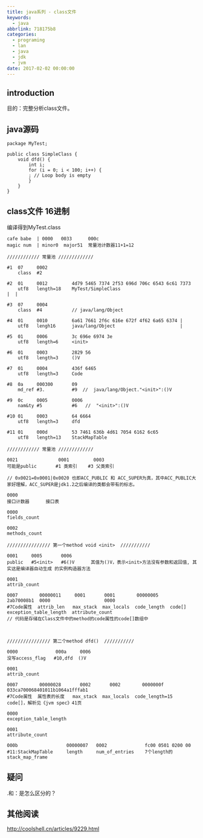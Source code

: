 ```yaml
---
title: java系列 - class文件
keywords:
  - java
abbrlink: 718175b8
categories:
  - programing
  - lan
  - java
  - jdk
  - jvm
date: 2017-02-02 00:00:00
---
```

## introduction

目的：完整分析class文件。

## java源码

	package MyTest;

	public class SimpleClass {
		void dfd() {
			int i;
			for (i = 0; i < 100; i++) {
			; // Loop body is empty
			}
		}
	}



## class文件 16进制

编译得到MyTest.class



	cafe babe  | 0000   0033      000c                   
	magic num  | minor0  major51  常量池计数器11+1=12  

	//////////// 常量池 /////////////

	#1  07     0002
		class  #2

	#2	01     0012         4d79 5465 7374 2f53 696d 706c 6543 6c61 7373  
		utf8   length=18    MyTest/SimpleClass                            |  |

	#3	07     0004  
		class  #4           // java/lang/Object   

	#4	01     0010         6a61 7661 2f6c 616e 672f 4f62 6a65 6374 |
		utf8   lengh16      java/lang/Object                        |

	#5	01     0006         3c 696e 6974 3e     
		utf8   length=6     <init>

	#6	01     0003         2829 56
		utf8   length=3     ()V

	#7	01     0004         436f 6465
		utf8   length=3     Code

	#8	0a     000300       09
		md_ref #3.          #9  //  java/lang/Object."<init>":()V

	#9	0c     0005         0006
		nam&ty #5           #6   //  "<init>":()V

	#10	01     0003         64 6664
		utf8   length=3     dfd

	#11	01     000d         53 7461 636b 4d61 7054 6162 6c65
		utf8   length=13    StackMapTable

	//////////// 常量池 /////////////

	0021               0001         0003
	可能是public       #1 类索引    #3 父类索引

	// 0x0021=0x0001|0x0020 也即ACC_PUBLIC 和 ACC_SUPER为真，其中ACC_PUBLIC大家好理解，ACC_SUPER是jdk1.2之后编译的类都会带有的标志。

	0000            
	接口计数器      接口表

	0000       
	fields_count

	0002
	methods_count

	//////////////// 第一个method void <init>  ///////////

	0001     0005       0006
	public   #5<init>   #6()V      其值为()V，表示<init>方法没有参数和返回值, 其实这是编译器自动生成 的实例构造器方法

	0001            
	attrib_count    

	0007        00000011     0001       0001        00000005     2ab70008b1  0000                    0000
	#7Code属性  attrib_len   max_stack  max_locals  code_length  code[]      exception_table_length  attribute_count
	// 代码是存储在Class文件中的method的code属性的code[]数组中



	//////////////// 第二个method dfd()  ///////////

	0000              000a     0006
	没写access_flag   #10,dfd  ()V

	0001
	attrib_count

	0007        00000028       0002       0002        0000000f          033ca700068401011b1064a1fffab1  
	#7Code属性  属性表的长度   max_stack  max_locals  code_length=15    code[]，解析见《jvm spec》41页

	0000
	exception_table_length

	0001
	attribute_count

	000b                  00000007   0002              fc00 0501 0200 00
	#11:StackMapTable     length     num_of_entries    7个length的stack_map_frame





## 疑问

.和：是怎么区分的？


## 其他阅读

http://coolshell.cn/articles/9229.html
